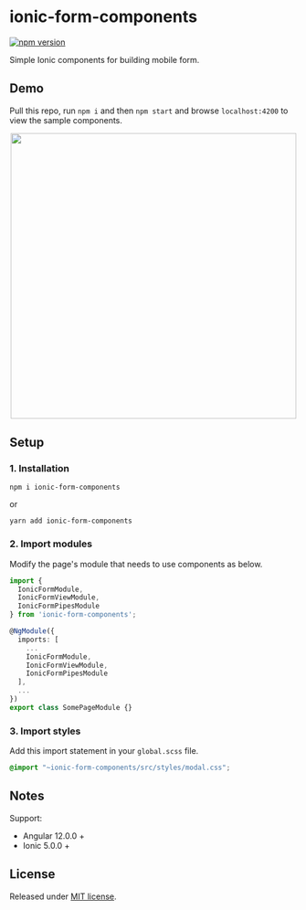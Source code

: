 # ionic-form-components

[![npm version](https://badge.fury.io/js/ionic-form-components.svg)](https://badge.fury.io/js/ionic-form-components)

Simple Ionic components for building mobile form.

## Demo

Pull this repo, run `npm i` and then `npm start` and browse `localhost:4200` to view the sample components.

<p align="center">
<img src="/wiki/images/gif/full.gif" height="500" />
</p>

## Setup

### 1. Installation

```
npm i ionic-form-components
```
or 
```
yarn add ionic-form-components
```

### 2. Import modules

Modify the page's module that needs to use components as below.

```ts
import {
  IonicFormModule,
  IonicFormViewModule,
  IonicFormPipesModule
} from 'ionic-form-components';

@NgModule({
  imports: [
    ...
    IonicFormModule,
    IonicFormViewModule,
    IonicFormPipesModule
  ],
  ...
})
export class SomePageModule {}
```

### 3. Import styles

Add this import statement in your `global.scss` file.

```scss
@import "~ionic-form-components/src/styles/modal.css";
```

## Notes

Support:
- Angular 12.0.0 +
- Ionic 5.0.0 +

## License

Released under [MIT license](https://opensource.org/licenses/MIT).
